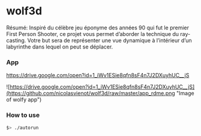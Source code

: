 # wolf3d
Résumé: Inspiré du célèbre jeu éponyme des années 90 qui fut le premier First Person Shooter, ce projet vous permet d’aborder la technique du ray-casting. Votre but sera de représenter une vue dynamique à l’intérieur d’un labyrinthe dans lequel on peut se déplacer.

### App

https://drive.google.com/open?id=1_iWv1ESie8qfn8sF4n7J2DXuyhUC__jS

![https://drive.google.com/open?id=1_iWv1ESie8qfn8sF4n7J2DXuyhUC__jS](https://github.com/nicolasvienot/wolf3d/raw/master/app_rdme.png "Image of wolfy app")


### How to use

```bash
$> ./autorun
```
